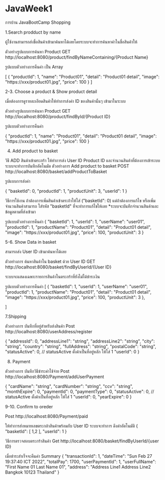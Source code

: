# JavaWeek1
การบ้าน JavaBootCamp Shopping


1.Search prodduct by name

ผู้ใช้งานสามารถส่งชื่อสินค้าเข้ามาค้นหาได้เลยโดยระบบจะทำการค้นหาคำในชื่อสินค้าให้

ตัวอย่างรูปแบบการค้นหา Product GET
http://localhost:8080/product/findByNameContaining/{Product Name}

รูปแบบตัวอย่างการคืนค่า เป็น Array

[
  {
    "productId": 1,
    "name": "Product01",
    "detail": "Product01 detail",
    "image": "https://xxx/product01.jpg",
    "price": 100
  }
]

2-3. Choose a product & Show product detail

เมื่อต้องการดูรายละเอียดสินค้าให้ทำการส่งค่า ID ของสินค้านั้นๆ เข้ามาในระบบ

ตัวอย่างรูปแบบการค้นหา Product 
GET
http://localhost:8080/product/findById/{Product ID}

รูปแบบตัวอย่างการคืนค่า

  {
    "productId": 1,
    "name": "Product01",
    "detail": "Product01 detail",
    "image": "https://xxx/product01.jpg",
    "price": 100
  }


4. Add product to basket

วิธี ADD สินค้าเข้าตระกร้า ให้ทำการส่ง User ID Product ID และจำนวนสินค้าที่ต้องการเข้าระบบ ระบบจะทำการบันทึกอัตโนมัต 
ตัวอย่างการ Add product to basket
POST
http://localhost:8080/basket/addProductToBasket

รูปแบบการส่งค่า

{
  "basketId": 0,
  "productId": 1,
  "productUnit": 3,
  "userId": 1
}

วิธีการใช้งาน ถ้าต้องการเพิ่มสินค้าเข้าตระก้าให้ใส่ ("basketId": 0) แต่ถ้าต้องการแก้ไข หรือเพิ่มจำนวนสินค้าสามารถ ใส่รหัส "basketId" ที่จะทำการแก้ไขให้เลย 
*ระบบจะบันทึกจำนวนสินค้าและข้อมูลตามที่ส่งเข้ามา 

รูปแบบตัวอย่างการคืนค่า
{
  "basketId": 1,
  "userId": 1,
  "userName": "user01",
  "productId": 1,
  "productName": "Product01",
  "detail": "Product01 detail",
  "image": "https://xxx/product01.jpg",
  "price": 100,
  "productUnit": 3
}

5-6. Show Data in basket

สามารถส่ง User ID เข้ามาค้นหาได้เลย

ตัวอย่างการ ค้นหาสินค้าใน basket ด้วย User ID
GET
http://localhost:8080/basket/findByUserId/{User ID}

ระบบจะแสดงเฉพาะรายการสินค้าในตระกร้าที่ยังไม่ได้ชำระเงิน

รูปแบบตัวอย่างการคืนค่า
[
  {
    "basketId": 1,
    "userId": 1,
    "userName": "user01",
    "productId": 1,
    "productName": "Product01",
    "detail": "Product01 detail",
    "image": "https://xxx/product01.jpg",
    "price": 100,
    "productUnit": 3
  },
  
]

7.Shipping

ตัวอย่างการ บันทึกที่อยู่สำหรับส่งสินค้า
Post
http://localhost:8080/userAddress/register

{
  "addressId": 0,
  "addressLine1": "string",
  "addressLine2": "string",
  "city": "string",
  "country": "string",
  "fullAddress": "string",
  "postalCode": "string",
  "statusActive": 0, // statusActive ตั้งค้าเป็นที่อยู่หลัก ให้ใส่ 1
  "userId": 0
}

8. Payment 

ตัวอย่างการ บันทึกวิธีชำระค่าใช้จ่าย
Post
http://localhost:8080/Payment/addUserPayment

{
  "cardName": "string",
  "cardNumber": "string",
  "ccv": "string",
  "monthExpire": 0,
  "paymentId": 0,
  "paymentType": 0,
  "statusActive": 0,   // statusActive ตั้งค้าเป็นที่อยู่หลัก ให้ใส่ 1
  "userId": 0,
  "yearExpire": 0
}

9-10. Confirm to oreder

Post
http://localhost:8080/Payment/paid

ให้ทำการส่งหมายเลขตระกล้าสินค้าพร้อมกับ User ID ระบบจะทำการ ดึงต่าอัตโนมัติ
{
  "basketId": [
    1,2
  ],
  "userId": 1
}

วิธีการตรวจสอบตระกร้าสินค้า
Get
http://localhost:8080/basket/findByUserId/{user ID}



เมื่อชำระสำเร็จจะคืนค่า Summary
{
  "transactionId": 1,
  "dateTime": "Sun Feb 27 19:37:40 ICT 2022",
  "totalPay": 1700,
  "userPaymentId": 1,
  "userFullName": "First Name 01 Last Name 01",
  "address": "Address Line1 Address Line2 Bangkok 10123 Thailand"
}
